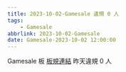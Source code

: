 ```yaml
---
title: 2023-10-02-Gamesale 違規 0 人
tags:
    - Gamesale
abbrlink: 2023-10-02-Gamesale
date: Gamesale-2023-10-02 12:00:00
---
```

Gamesale 板 [板規連結](https://www.ptt.cc/bbs/Gossiping/M.1637425085.A.07D.html)
昨天違規 0 人
